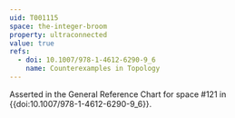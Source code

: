 ```yaml
---
uid: T001115
space: the-integer-broom
property: ultraconnected
value: true
refs:
  - doi: 10.1007/978-1-4612-6290-9_6
    name: Counterexamples in Topology
---
```

Asserted in the General Reference Chart for space #121 in
{{doi:10.1007/978-1-4612-6290-9_6}}.
